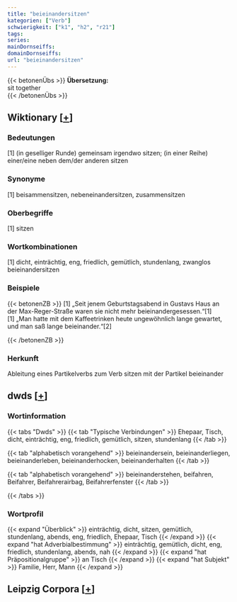 ```yaml
---
title: "beieinandersitzen"
kategorien: ["Verb"]
schwierigkeit: ["k1", "h2", "r21"]
tags:
series:
mainDornseiffs:
domainDornseiffs:
url: "beieinandersitzen"
---
```


{{< betonenÜbs >}}
**Übersetzung:**  
sit together  
{{< /betonenÜbs >}}

## Wiktionary [[+](https://de.wiktionary.org/wiki/beieinandersitzen)]

### Bedeutungen
[1] (in geselliger Runde) gemeinsam irgendwo sitzen; (in einer Reihe) einer/eine neben dem/der anderen sitzen  

### Synonyme
[1] beisammensitzen, nebeneinandersitzen, zusammensitzen  

### Oberbegriffe
[1] sitzen  

### Wortkombinationen
[1] dicht, einträchtig, eng, friedlich, gemütlich, stundenlang, zwanglos beieinandersitzen  

### Beispiele
{{< betonenZB >}}
[1] „Seit jenem Geburtstagsabend in Gustavs Haus an der Max-Reger-Straße waren sie nicht mehr beieinandergesessen.“[1]  
[1] „Man hatte mit dem Kaffeetrinken heute ungewöhnlich lange gewartet, und man saß lange beieinander.“[2]  

{{< /betonenZB >}}
### Herkunft
Ableitung eines Partikelverbs zum Verb sitzen mit der Partikel beieinander  



## dwds [[+](https://www.dwds.de/wb/beieinandersitzen)]

### Wortinformation
{{< tabs "Dwds" >}}
{{< tab "Typische Verbindungen" >}}
Ehepaar, Tisch, dicht, einträchtig, eng, friedlich, gemütlich, sitzen, stundenlang
{{< /tab >}}

{{< tab "alphabetisch vorangehend" >}}
beieinandersein, beieinanderliegen, beieinanderleben, beieinanderhocken, beieinanderhalten
{{< /tab >}}

{{< tab "alphabetisch vorangehend" >}}
beieinanderstehen, beifahren, Beifahrer, Beifahrerairbag, Beifahrerfenster
{{< /tab >}}

{{< /tabs >}}

### Wortprofil
{{< expand "Überblick" >}} einträchtig, dicht, sitzen, gemütlich, stundenlang, abends, eng, friedlich, Ehepaar, Tisch {{< /expand >}}
{{< expand "hat Adverbialbestimmung" >}} einträchtig, gemütlich, dicht, eng, friedlich, stundenlang, abends, nah {{< /expand >}}
{{< expand "hat Präpositionalgruppe" >}} an Tisch {{< /expand >}}
{{< expand "hat Subjekt" >}} Familie, Herr, Mann {{< /expand >}}

## Leipzig Corpora [[+](https://corpora.uni-leipzig.de/en/res?word=beieinandersitzen&corpusId=deu_newscrawl-public_2018)]

